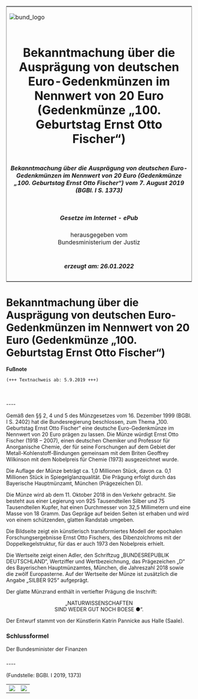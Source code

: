 <span id="DECKBLATT.html"></span>

<table border="0" frame="border" width="100%">

<tr valign="top">

<td align="left">

![bund\_logo](BfJ_2021_Web_de_de.gif)

</td>

<td align="right">

 

</td>

</tr>

<tr align="center" valign="middle">

<td colspan="2">

# Bekanntmachung über die Ausprägung von deutschen Euro-Gedenkmünzen im Nennwert von 20 Euro (Gedenkmünze „100. Geburtstag Ernst Otto Fischer“)

</td>

</tr>

<tr align="center" valign="middle">

<td colspan="2">

##### Bekanntmachung über die Ausprägung von deutschen Euro-Gedenkmünzen im Nennwert von 20 Euro (Gedenkmünze „100. Geburtstag Ernst Otto Fischer“) vom 7. August 2019 (BGBl. I S. 1373)

</td>

</tr>

<tr align="center" valign="middle">

<td colspan="2">

  
  

##### Gesetze im Internet - ePub  
  
herausgegeben vom  
Bundesministerium der Justiz

</td>

</tr>

<tr align="center" valign="bottom">

<td colspan="2">

  
  

##### erzeugt am: 26.01.2022

</td>

</tr>

</table>

<span id="BJNR137300019.html"></span>

# Bekanntmachung über die Ausprägung von deutschen Euro-Gedenkmünzen im Nennwert von 20 Euro (Gedenkmünze „100. Geburtstag Ernst Otto Fischer“)

<div>

  
**Fußnote**

<div class="jnhtml">

<div>

<div class="jurAbsatz">

  

``` 
(+++ Textnachweis ab: 5.9.2019 +++)

 
```

</div>

</div>

</div>

</div>

<span id="BJNR137300019BJNE000100000.html"></span>

###   
\----

<div>

<div class="jnhtml">

<div>

<div class="jurAbsatz">

Gemäß den §§ 2, 4 und 5 des Münzgesetzes vom 16. Dezember 1999 (BGBl. I
S. 2402) hat die Bundesregierung beschlossen, zum Thema „100. Geburtstag
Ernst Otto Fischer“ eine deutsche Euro-Gedenkmünze im Nennwert von 20
Euro prägen zu lassen. Die Münze würdigt Ernst Otto Fischer (1918 –
2007), einen deutschen Chemiker und Professor für Anorganische Chemie,
der für seine Forschungen auf dem Gebiet der
Metall-Kohlenstoff-Bindungen gemeinsam mit dem Briten Geoffrey Wilkinson
mit dem Nobelpreis für Chemie (1973) ausgezeichnet wurde.

</div>

<div class="jurAbsatz">

Die Auflage der Münze beträgt ca. 1,0 Millionen Stück, davon ca. 0,1
Millionen Stück in Spiegelglanzqualität. Die Prägung erfolgt durch das
Bayerische Hauptmünzamt, München (Prägezeichen D).

</div>

<div class="jurAbsatz">

Die Münze wird ab dem 11. Oktober 2018 in den Verkehr gebracht. Sie
besteht aus einer Legierung von 925 Tausendteilen Silber und 75
Tausendteilen Kupfer, hat einen Durchmesser von 32,5 Millimetern und
eine Masse von 18 Gramm. Das Gepräge auf beiden Seiten ist erhaben und
wird von einem schützenden, glatten Randstab umgeben.

</div>

<div class="jurAbsatz">

Die Bildseite zeigt ein künstlerisch transformiertes Modell der
epochalen Forschungsergebnisse Ernst Otto Fischers, des Dibenzolchroms
mit der Doppelkegelstruktur, für das er auch 1973 den Nobelpreis
erhielt.

</div>

<div class="jurAbsatz">

Die Wertseite zeigt einen Adler, den Schriftzug „BUNDESREPUBLIK
DEUTSCHLAND“, Wertziffer und Wertbezeichnung, das Prägezeichen „D“ des
Bayerischen Hauptmünzamtes, München, die Jahreszahl 2018 sowie die zwölf
Europasterne. Auf der Wertseite der Münze ist zusätzlich die Angabe
„SILBER 925“ aufgeprägt.

</div>

<div class="jurAbsatz">

Der glatte Münzrand enthält in vertiefter Prägung die Inschrift:

</div>

<div class="jurAbsatz" style="text-align:center;">

„NATURWISSENSCHAFTEN  
SIND WEDER GUT NOCH BOESE <span class="Formel">●</span>“.

</div>

<div class="jurAbsatz">

Der Entwurf stammt von der Künstlerin Katrin Pannicke aus Halle (Saale).

</div>

</div>

</div>

</div>

<span id="BJNR137300019BJNE000200000.html"></span>

### Schlussformel  

<div>

<div class="jnhtml">

<div>

<div class="jurAbsatz">

<span class="SP">Der Bundesminister der Finanzen</span>

</div>

</div>

</div>

</div>

<span id="BJNR137300019BJNE000300000.html"></span>

###   
\----

<div>

<div class="jnhtml">

<div>

<div class="jurAbsatz">

<div class="kommentar_Fundstelle">

(Fundstelle: BGBl. I 2019, 1373)

</div>

</div>

  

|                                   |                                   |
| :-------------------------------: | :-------------------------------: |
| ![](bgbl1_2019_j1373-1_0010.jpeg) | ![](bgbl1_2019_j1373-1_0020.jpeg) |

</div>

</div>

</div>
